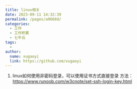 ```yaml
---
title: linux相关
date: 2023-09-11 14:32:39
permalink: /pages/a9668d/
categories:
  - 工作
  - 工作积累
  - 七牛云
tags:
  - 
author: 
  name: xugaoyi
  link: https://github.com/xugaoyi
---
```

1. linux如何使用非密码登录，可以使用证书方式直接登录
方法：https://www.runoob.com/w3cnote/set-ssh-login-key.html